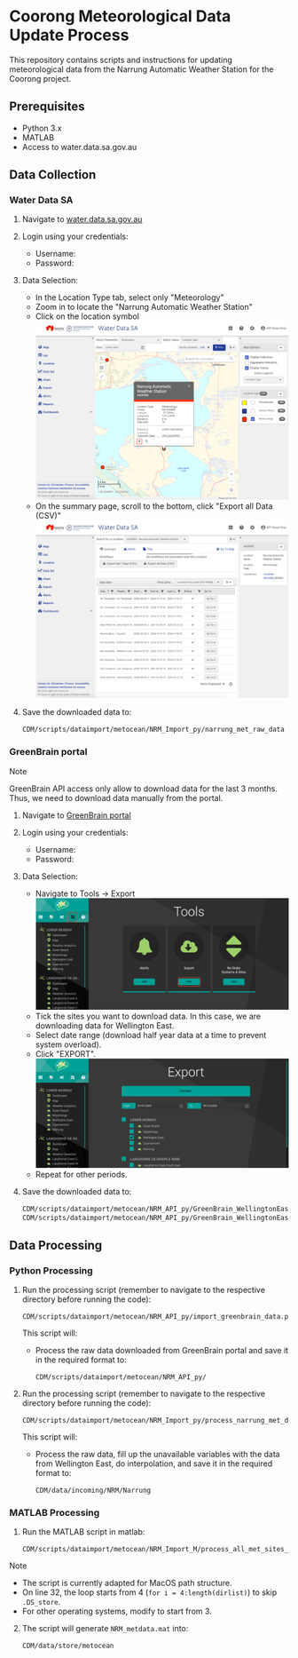 # Coorong Meteorological Data Update Process

This repository contains scripts and instructions for updating meteorological data from the Narrung Automatic Weather Station for the Coorong project.

## Prerequisites

- Python 3.x
- MATLAB
- Access to water.data.sa.gov.au

## Data Collection

### Water Data SA

1. Navigate to [water.data.sa.gov.au](https://water.data.sa.gov.au/)

2. Login using your credentials:
   - Username: <your username>
   - Password: <your password>

3. Data Selection:
   - In the Location Type tab, select only "Meteorology"
   - Zoom in to locate the "Narrung Automatic Weather Station"
   - Click on the location symbol
   ![Location Selection](NRM_Import_demo/WaterDataSAMapPage.png)
   - On the summary page, scroll to the bottom, click "Export all Data (CSV)"
   ![Export Data](NRM_Import_demo/WaterDataSASummaryPage.png)

4. Save the downloaded data to:
   ```
   CDM/scripts/dataimport/metocean/NRM_Import_py/narrung_met_raw_data
   ```

### GreenBrain portal

> [!NOTE]
> GreenBrain API access only allow to download data for the last 3 months. Thus, we need to download data manually from the portal.

1. Navigate to [GreenBrain portal](https://greenbrain.net.au/)

2. Login using your credentials:
   - Username: <your username>
   - Password: <your password>

3. Data Selection:
   - Navigate to Tools -> Export
   ![Data Export Tool](NRM_Import_demo/greenbrain_portal_tools.png)
   - Tick the sites you want to download data. In this case, we are downloading data for Wellington East.
   - Select date range (download half year data at a time to prevent system overload).
   - Click "EXPORT".
   ![Data Export](NRM_Import_demo/greenbrain_portal_export.png)
   - Repeat for other periods.

4. Save the downloaded data to:
   ```
   CDM/scripts/dataimport/metocean/NRM_API_py/GreenBrain_WellingtonEast_2023
   CDM/scripts/dataimport/metocean/NRM_API_py/GreenBrain_WellingtonEast_2024
   ```

## Data Processing

### Python Processing
1. Run the processing script (remember to navigate to the respective directory before running the code):
   ```
   CDM/scripts/dataimport/metocean/NRM_API_py/import_greenbrain_data.py
   ```

   This script will:
   - Process the raw data downloaded from GreenBrain portal and save it in the required format to:
     ```
     CDM/scripts/dataimport/metocean/NRM_API_py/
     ```

3. Run the processing script (remember to navigate to the respective directory before running the code):
   ```
   CDM/scripts/dataimport/metocean/NRM_Import_py/process_narrung_met_data.py
   ```

   This script will:
   - Process the raw data, fill up the unavailable variables with the data from Wellington East, do interpolation, and save it in the required format to:
     ```
     CDM/data/incoming/NRM/Narrung
     ```

### MATLAB Processing
1. Run the MATLAB script in matlab:
   ```
   CDM/scripts/dataimport/metocean/NRM_Import_M/process_all_met_sites_new.m
   ```

> [!NOTE]
> - The script is currently adapted for MacOS path structure.
> - On line 32, the loop starts from 4 (`for i = 4:length(dirlist)`) to skip `.DS_store`.
> - For other operating systems, modify to start from 3.

2. The script will generate `NRM_metdata.mat` into:
   ```
   CDM/data/store/metocean
   ```
